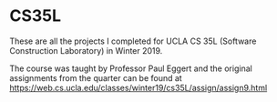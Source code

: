 # CS35L

These are all the projects I completed for UCLA CS 35L (Software Construction Laboratory) in Winter 2019.

The course was taught by Professor Paul Eggert and the original assignments from the quarter can be found at https://web.cs.ucla.edu/classes/winter19/cs35L/assign/assign9.html
